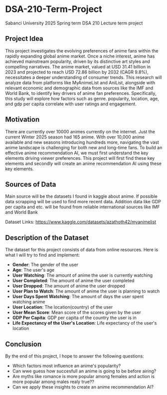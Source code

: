 # DSA-210-Term-Project
Sabanci University 2025 Spring term DSA 210 Lecture term project

## **Project Idea**

This project investigates the evolving preferences of anime fans within the rapidly expanding global anime market. Once a niche interest, anime has achieved mainstream popularity, driven by its distinctive art styles and compelling narratives. The anime market, valued at USD 31.41 billion in 2023 and projected to reach USD 72.86 billion by 2032 (CAGR 9.8%), necessitates a deeper understanding of consumer trends. This research will analyze data from platforms like MyAnimeList and AniList, alongside with relevant economic and demographic data from sources like the IMF and World Bank, to identify key drivers of anime fan preferences. Specifically, this study will explore how factors such as genre. popularity, location, age, and gdp per capita correlate with user ratings and engagement.

## **Motivation**

There are currently over 10000 animes currently on the internet. Just the current Winter 2025 season had 165 anime. With over 10,000 anime available and new seasons introducing hundreds more, navigating the vast anime landscape is challenging for both new and long-time fans. To build an effective anime recommendation AI, we must first understand the key elements driving viewer preferences. This project will first find these key elements and secondly will create an anime recommendation AI using these key elements.

## **Sources of Data**

Main source will be the datasets I found in kaggle about anime. If possible data scrapping will be used to find more recent data.
Addition data like GDP per capita and etc. will be found from reliable international sources like IMF and World Bank

Dataset Links:
https://www.kaggle.com/datasets/azathoth42/myanimelist

## **Description of the Dataset**

The dataset for this project consists of data from online resources. Here is what I will try to find and implement:

- **Gender**: The gender of the user
- **Age**: The user's age 
- **User Watching**: The amount of anime the user is currently watching
- **User Completed**: The amount of anime the user completed
- **User Dropped**: The amount of anime the user dropped
- **User Plan to Watch**: The amount of anime the user is planning to watch
- **User Days Spent Watching**: The amount of days the user spent watching anime
- **User Location**: The location(country) of the user  
- **User Mean Score**: Mean score of the scores given by the user
- **GDP Per Capita**: GDP per capita of the country the user is in
- **Life Expectancy of the User's Location**: Life expectancy of the user's location

## **Conclusion**

By the end of this project, I hope to answer the following questions:

- Which factors most influence an anime's popularity?  
- Can wwe guess how succesfull an anime is going to be before airing?  
- Are myths like romance is more popular among females and action is more popular among males realy true??  
- Can we apply these insights to create an anime recommendation AI?
